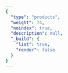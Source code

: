 ```yaml
---
{
  "type": "products",
  "weight": 74,
  "noindex": true,
  "description": null,
  "_build": {
    "list": true,
    "render": false
  }
}
---
```


